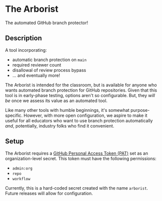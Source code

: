 # The Arborist

The automated GitHub branch protector!

## Description

A tool incorporating:

* automatic branch protection on `main`
* required reviewer count
* disallowal of review process bypass
* ... and eventually more!

The Arborist is intended for the classroom, but is available for anyone who wants automated branch protection for GitHub repositories.
Given that this tool is in early-phase testing, options aren't so configurable. But, they _will be_ once we assess its value as an 
automated tool.

Like many other tools with humble beginnings, it's somewhat purpose-specific. However, with more open configuration, we aspire to make
it useful for all educators who want to use branch protection automatically _and_, potentially, industry folks who find it convenient.

## Setup

The Arborist requires a [GitHub Personal Access Token (PAT)](https://github.com/settings/tokens) set as an organization-level secret. 
This token must have the following permissions:

* `admin:org`
* `repo`
* `workflow`

Currently, this is a hard-coded secret created with the name `arborist`. Future releases will allow for configuration.
